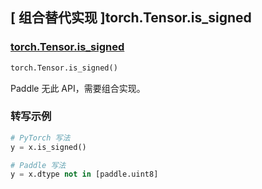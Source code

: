 ## [ 组合替代实现 ]torch.Tensor.is_signed

### [torch.Tensor.is_signed](https://pytorch.org/docs/stable/generated/torch.Tensor.is_signed.html#torch.Tensor.is_signed)

```python
torch.Tensor.is_signed()
```

Paddle 无此 API，需要组合实现。

### 转写示例

```python
# PyTorch 写法
y = x.is_signed()

# Paddle 写法
y = x.dtype not in [paddle.uint8]
```

